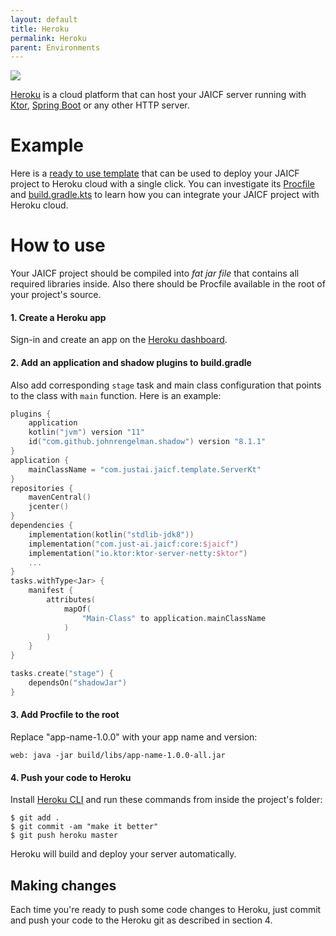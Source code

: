 ```yaml
---
layout: default
title: Heroku
permalink: Heroku
parent: Environments
---
```


![](/assets/images/env/heroku.png)

[Heroku](https://heroku.com) is a cloud platform that can host your JAICF server running with [Ktor](Ktor), [Spring Boot](Spring-Boot) or any other HTTP server.

# Example

Here is a [ready to use template](https://github.com/just-ai/jaicf-template) that can be used to deploy your JAICF project to Heroku cloud with a single click.
You can investigate its [Procfile](https://github.com/just-ai/jaicf-template/blob/master/Procfile) and [build.gradle.kts](https://github.com/just-ai/jaicf-template/blob/master/build.gradle.kts) to learn how you can integrate your JAICF project with Heroku cloud.

# How to use

Your JAICF project should be compiled into _fat jar file_ that contains all required libraries inside.
Also there should be Procfile available in the root of your project's source.

#### 1. Create a Heroku app

Sign-in and create an app on the [Heroku dashboard](https://dashboard.heroku.com/apps).

#### 2. Add an application and shadow plugins to build.gradle

Also add corresponding `stage` task and main class configuration that points to the class with `main` function.
Here is an example:

```kotlin
plugins {
    application
    kotlin("jvm") version "11"
    id("com.github.johnrengelman.shadow") version "8.1.1"
}
application {
    mainClassName = "com.justai.jaicf.template.ServerKt"
}
repositories {
    mavenCentral()
    jcenter()
}
dependencies {
    implementation(kotlin("stdlib-jdk8"))
    implementation("com.just-ai.jaicf:core:$jaicf")
    implementation("io.ktor:ktor-server-netty:$ktor")
    ...
}
tasks.withType<Jar> {
    manifest {
        attributes(
            mapOf(
                "Main-Class" to application.mainClassName
            )
        )
    }
}

tasks.create("stage") {
    dependsOn("shadowJar")
}
```

#### 3. Add Procfile to the root

Replace "app-name-1.0.0" with your app name and version:

```
web: java -jar build/libs/app-name-1.0.0-all.jar
```

#### 4. Push your code to Heroku

Install [Heroku CLI](https://devcenter.heroku.com/articles/heroku-cli) and run these commands from inside the project's folder:

```
$ git add .
$ git commit -am "make it better"
$ git push heroku master
```

Heroku will build and deploy your server automatically.

## Making changes

Each time you're ready to push some code changes to Heroku, just commit and push your code to the Heroku git as described in section 4.
